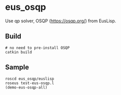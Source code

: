 # eus_osqp

Use qp solver, OSQP (https://osqp.org/) from EusLisp.

## Build
```
# no need to pre-install OSQP
catkin build
```

## Sample
```
roscd eus_osqp/euslisp
roseus test-eus-osqp.l
(demo-eus-osqp-all)
```
